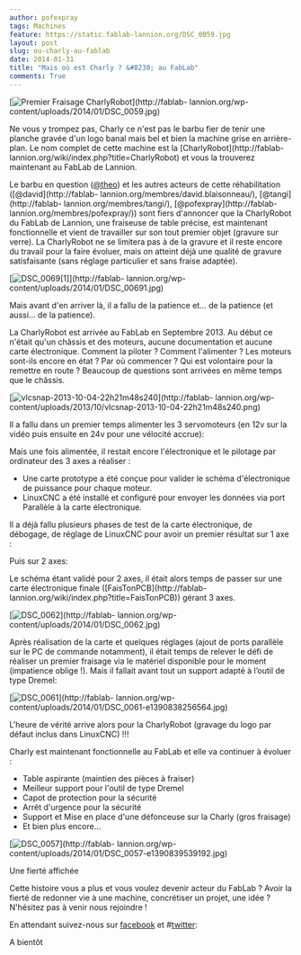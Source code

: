 ```yaml
---
author: pofexpray
tags: Machines
feature: https://static.fablab-lannion.org/DSC_0059.jpg
layout: post
slug: ou-charly-au-fablab
date: 2014-01-31
title: "Mais où est Charly ? &#8230; au FabLab"
comments: True
---
```

[![Premier Fraisage
CharlyRobot](https://static.fablab-lannion.org/DSC_0059-300x168.jpg)](http://fablab-
lannion.org/wp-content/uploads/2014/01/DSC_0059.jpg)

Ne vous y trompez pas, Charly ce n'est pas le barbu fier de tenir une planche
gravée d'un logo banal mais bel et bien la machine grise en arrière-plan. Le
nom complet de cette machine est la [CharlyRobot](http://fablab-
lannion.org/wiki/index.php?title=CharlyRobot) et vous la trouverez maintenant
au FabLab de Lannion.

Le barbu en question ([@theo](http://fablab-lannion.org/membres/theo/)) et les
autres acteurs de cette réhabilitation ([@david](http://fablab-
lannion.org/membres/david.blaisonneau/), [@tangi](http://fablab-
lannion.org/membres/tangi/), [@pofexpray](http://fablab-
lannion.org/membres/pofexpray/)) sont fiers d'annoncer que la CharlyRobot du
FabLab de Lannion, une fraiseuse de table précise, est maintenant
fonctionnelle et vient de travailler sur son tout premier objet (gravure sur
verre). La CharlyRobot ne se limitera pas à de la gravure et il reste encore
du travail pour la faire évoluer, mais on atteint déjà une qualité de gravure
satisfaisante (sans réglage particulier et sans fraise adaptée).

[![DSC_0069\[1\]](https://static.fablab-lannion.org/DSC_00691-300x168.jpg)](http://fablab-
lannion.org/wp-content/uploads/2014/01/DSC_00691.jpg)

Mais avant d'en arriver là, il a fallu de la patience et… de la patience (et
aussi… de la patience).

La CharlyRobot est arrivée au FabLab en Septembre 2013. Au début ce n'était
qu'un châssis et des moteurs, aucune documentation et aucune carte
électronique. Comment la piloter ? Comment l'alimenter ? Les moteurs sont-ils
encore en état ? Par où commencer ? Qui est volontaire pour la remettre en
route ? Beaucoup de questions sont arrivées en même temps que le châssis.

[![vlcsnap-2013-10-04-22h21m48s240](https://static.fablab-lannion.org/vlcsnap-2013-10-04-22h21m48s240-300x168.png)](http://fablab-
lannion.org/wp-content/uploads/2013/10/vlcsnap-2013-10-04-22h21m48s240.png)

Il a fallu dans un premier temps alimenter les 3 servomoteurs (en 12v sur la
vidéo puis ensuite en 24v pour une vélocité accrue):





Mais une fois alimentée, il restait encore l'électronique et le pilotage par
ordinateur des 3 axes a réaliser :

  * Une carte prototype a été conçue pour valider le schéma d'électronique de puissance pour chaque moteur.
  * LinuxCNC a été installé et configuré pour envoyer les données via port Parallèle à la carte électronique.

Il a déjà fallu plusieurs phases de test de la carte électronique, de
débogage, de réglage de LinuxCNC pour avoir un premier résultat sur 1 axe :

Puis sur 2 axes:

Le schéma étant validé pour 2 axes, il était alors temps de passer sur une
carte électronique finale ([FaisTonPCB](http://fablab-
lannion.org/wiki/index.php?title=FaisTonPCB)) gérant 3 axes.

[![DSC_0062](https://static.fablab-lannion.org/DSC_0062-300x168.jpg)](http://fablab-
lannion.org/wp-content/uploads/2014/01/DSC_0062.jpg)

Après réalisation de la carte et quelques réglages (ajout de ports parallèle
sur le PC de commande notamment), il était temps de relever le défi de
réaliser un premier fraisage via le matériel disponible pour le moment
(impatience oblige !). Mais il fallait avant tout un support adapté à l’outil
de type Dremel:

[![DSC_0061](https://static.fablab-lannion.org/DSC_0061-e1390838256564-168x300.jpg)](http://fablab-
lannion.org/wp-content/uploads/2014/01/DSC_0061-e1390838256564.jpg)

L'heure de vérité arrive alors pour la CharlyRobot (gravage du logo par défaut
inclus dans LinuxCNC) !!!

Charly est maintenant fonctionnelle au FabLab et elle va continuer à évoluer :

  * Table aspirante (maintien des pièces à fraiser)
  * Meilleur support pour l'outil de type Dremel
  * Capot de protection pour la sécurité
  * Arrêt d'urgence pour la sécurité
  * Support et Mise en place d'une défonceuse sur la Charly (gros fraisage)
  * Et bien plus encore…

[![DSC_0057](https://static.fablab-lannion.org/DSC_0057-e1390839539192-168x300.jpg)](http://fablab-
lannion.org/wp-content/uploads/2014/01/DSC_0057-e1390839539192.jpg)

Une fierté affichée

Cette histoire vous a plus et vous voulez devenir acteur du FabLab ? Avoir la
fierté de redonner vie à une machine, concrétiser un projet, une idée ?
N'hésitez pas à venir nous rejoindre !

En attendant suivez-nous sur
[facebook](https://www.facebook.com/fablablannion) et
#[twitter](https://twitter.com/fablablannion):

A bientôt


